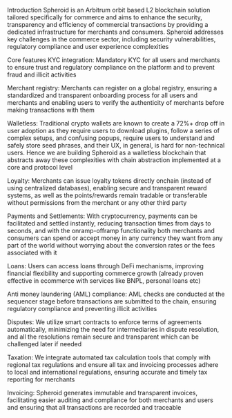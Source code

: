 Introduction
Spheroid is an Arbitrum orbit based L2 blockchain solution tailored specifically for commerce and aims to enhance the security, transparency and efficiency of commercial transactions by providing a dedicated infrastructure for merchants and consumers. Spheroid addresses key challenges in the commerce sector, including security vulnerabilities, regulatory compliance and user experience complexities

Core features
KYC integration: Mandatory KYC for all users and merchants to ensure trust and regulatory compliance on the platform and to prevent fraud and illicit activities

Merchant registry: Merchants can register on a global registry, ensuring a standardized and transparent onboarding process for all users and merchants and enabling users to verify the authenticity of merchants before making transactions with them

Walletless: Traditional crypto wallets are known to create a 72%+ drop off in user adoption as they require users to download plugins, follow a series of complex setups, and confusing popups, require users to understand and safely store seed phrases, and their UX, in general, is hard for non-technical users. Hence we are building Spheroid as a walletless blockchain that abstracts away these complexities with chain abstraction implemented at a core and protocol level

Loyalty: Merchants can issue loyalty tokens directly onchain (instead of using centralized databases), enabling secure and transparent reward systems, as well as the points/rewards remain tradable or transferable without permissions from the merchant or any other third party

Payments and Settlements: With cryptocurrency, payments can be facilitated and settled instantly, reducing transaction times from days to seconds, and with the onramp-offramp functionality both merchants and consumers can spend or accept money in any currency they want from any part of the world without worrying about the conversion rates or the fees associated with it

Loans: Users can access loans through DeFi mechanisms, improving financial flexibility and supporting commerce growth (already proven effective in ecommerce with services like BNPL, personal loans etc)

Anti money laundering (AML) compliance: AML checks are conducted at the sequencer stage before transactions are submitted to the chain, ensuring regulatory compliance and preventing illicit activities

Disputes: We utilize smart contracts to enforce terms of agreements automatically, minimizing the need for intermediaries in dispute resolution, and all the resolutions remain secure and transparent which can be challenged later if needed

Taxation: We integrate automated tax calculation tools that comply with regional tax regulations and ensure all tax and invoicing processes adhere to local and international regulations, ensuring accurate and timely tax reporting for merchants

Invoicing: Spheroid generates immutable and transparent invoices, facilitating easier auditing and compliance for both merchants and users and ensuring that all transactions are recorded and traceable
